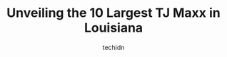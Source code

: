 ---
layout: ampstory
image: https://i0.wp.com/www.depkes.org/wp-content/uploads/2023/06/tj-maxx-0-in-louisiana-1685968397.jpeg?resize=640,853
author: techidn
featured: false
description: Discover the impressive array of TJ Maxx options in Louisiana, where you can find 10 of the largest TJ Maxx establishments in the area. From renowned classics to hidden gems, Louisiana offer
title: Unveiling the 10 Largest TJ Maxx in Louisiana
cover:
   title: Unveiling the 10 Largest TJ Maxx in Louisiana
   subtitle: Rickpate
   background: https://www.depkes.org/wp-content/uploads/2023/06/tj-maxx-0-in-louisiana-1685968397.jpeg

pages: 
 - layout: thirds
   top: <h1>#1 T.J. Maxx</h1>
   bottom: "<p>Was leaving the store with my purchase in the  shopping cart when it abruptly locked...The intensity almost ruined all of the progress I achieved in the physical therapy </p>"
   background: https://www.depkes.org/wp-content/uploads/2023/06/tj-maxx-1-in-louisiana-1685968397.jpeg
   backgroundblur: true
 - layout: thirds
   top: <h1>#2 T.J. Maxx</h1>
   bottom: "<p>2900 S Claiborne Ave, New Orleans, LA 70115, United States</p>"
   background: https://www.depkes.org/wp-content/uploads/2023/06/tj-maxx-2-in-louisiana-1685968398.jpeg
   cta:
      link: https://www.depkes.org/blog/unveiling-the-10-largest-tj-maxx-in-louisiana/
      text: Unveiling the 10 Largest TJ Maxx in Louisiana
 - layout: thirds
   top: <h1>#3 T.J. Maxx</h1>
   bottom: "<p>338 Town Center Pkwy, Slidell, LA 70458, United States</p>"
   background: https://www.depkes.org/wp-content/uploads/2023/06/tj-maxx-3-in-louisiana-1685968398.jpeg
   cta:
      link: https://www.depkes.org/blog/unveiling-the-10-largest-tj-maxx-in-louisiana/
      text: Unveiling the 10 Largest TJ Maxx in Louisiana
 - layout: thirds
   top: <h1>#4 T.J. Maxx</h1>
   bottom: "<p>10521 S Mall Dr, Baton Rouge, LA 70810, United States</p>"
   background: https://images.unsplash.com/photo-1608501821300-4f99e58bba77?ixlib=rb-4.0.3&ixid=MnwxMjA3fDB8MHxwaG90by1wYWdlfHx8fGVufDB8fHx8&auto=format&fit=crop&w=640&h=853&q=80
   cta:
      link: https://www.depkes.org/blog/unveiling-the-10-largest-tj-maxx-in-louisiana/
      text: Unveiling the 10 Largest TJ Maxx in Louisiana
 - layout: thirds
   top: <h1>#5 T.J. Maxx</h1>
   bottom: "<p>5700 Johnston St, Lafayette, LA 70503, United States</p>"
   background: https://images.unsplash.com/photo-1515405295579-ba7b45403062?ixlib=rb-4.0.3&ixid=MnwxMjA3fDB8MHxwaG90by1wYWdlfHx8fGVufDB8fHx8&auto=format&fit=crop&w=640&h=853&q=80
   cta:
      link: https://www.depkes.org/blog/unveiling-the-10-largest-tj-maxx-in-louisiana/
      text: Unveiling the 10 Largest TJ Maxx in Louisiana
 - layout: thirds
   top: <h1>#6 T.J. Maxx</h1>
   bottom: "<p>3100 FM 365, Port Arthur, TX 77642, United States</p>"
   background: https://images.unsplash.com/photo-1552083974-186346191183?ixlib=rb-4.0.3&ixid=MnwxMjA3fDB8MHxwaG90by1wYWdlfHx8fGVufDB8fHx8&auto=format&fit=crop&w=640&h=853&q=80
   cta:
      link: https://www.depkes.org/blog/unveiling-the-10-largest-tj-maxx-in-louisiana/
      text: Unveiling the 10 Largest TJ Maxx in Louisiana
 - layout: thirds
   top: <h1>#7 T.J. Maxx</h1>
   bottom: "<p>7060 Youree Dr, Shreveport, LA 71105, United States</p>"
   background: https://images.unsplash.com/photo-1613843873231-1447db182f97?ixlib=rb-4.0.3&ixid=MnwxMjA3fDB8MHxwaG90by1wYWdlfHx8fGVufDB8fHx8&auto=format&fit=crop&w=640&h=853&q=80
   cta:
      link: https://www.depkes.org/blog/unveiling-the-10-largest-tj-maxx-in-louisiana/
      text: Unveiling the 10 Largest TJ Maxx in Louisiana
 - layout: thirds
   middle: Continue reading...
   background: https://images.unsplash.com/photo-1557672172-298e090bd0f1?ixlib=rb-4.0.3&ixid=MnwxMjA3fDB8MHxwaG90by1wYWdlfHx8fGVufDB8fHx8&auto=format&fit=crop&w=640&h=853&q=80
   cta:
      link: https://www.depkes.org/blog/unveiling-the-10-largest-tj-maxx-in-louisiana/
      text: Unveiling the 10 Largest TJ Maxx in Louisiana
      
---